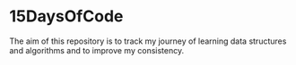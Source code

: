 # 15DaysOfCode
The aim of this repository is to track my journey of learning data structures and algorithms and to improve my consistency.
